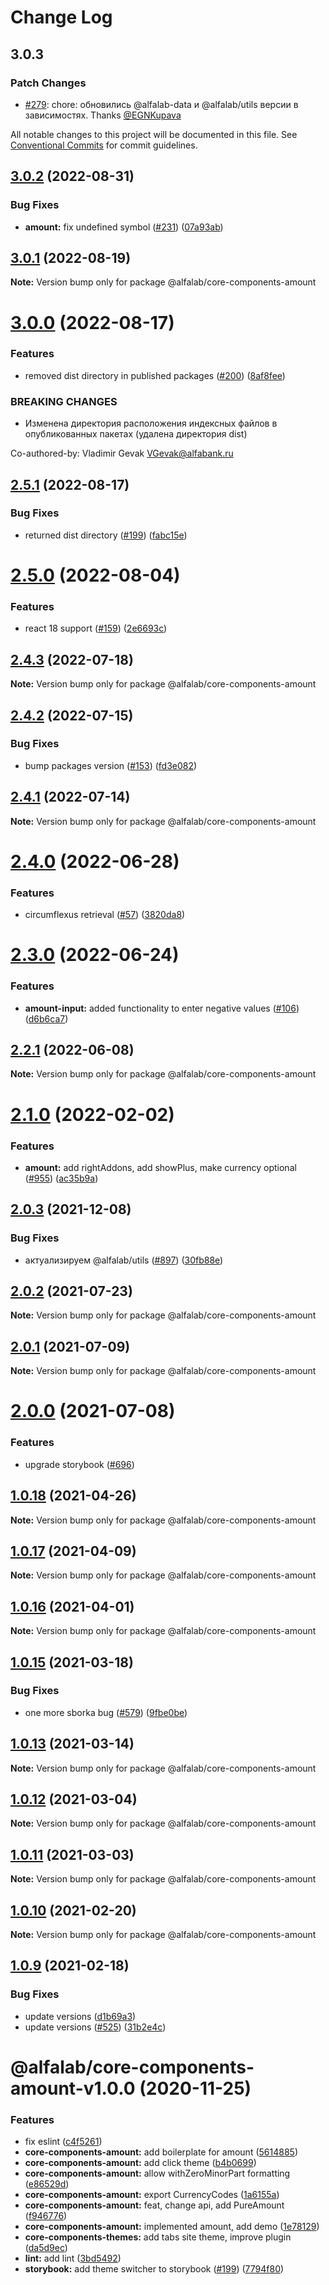# Change Log

## 3.0.3

### Patch Changes

-   [#279](https://github.com/core-ds/core-components/pull/279): chore: обновились @alfalab-data и @alfalab/utils версии в зависимостях. Thanks [@EGNKupava](https://github.com/EGNKupava)

All notable changes to this project will be documented in this file.
See [Conventional Commits](https://conventionalcommits.org) for commit guidelines.

## [3.0.2](https://github.com/core-ds/core-components/compare/@alfalab/core-components-amount@3.0.1...@alfalab/core-components-amount@3.0.2) (2022-08-31)

### Bug Fixes

-   **amount:** fix undefined symbol ([#231](https://github.com/core-ds/core-components/issues/231)) ([07a93ab](https://github.com/core-ds/core-components/commit/07a93abefd530532cdacb530baf27d239b7f7174))

## [3.0.1](https://github.com/core-ds/core-components/compare/@alfalab/core-components-amount@3.0.0...@alfalab/core-components-amount@3.0.1) (2022-08-19)

**Note:** Version bump only for package @alfalab/core-components-amount

# [3.0.0](https://github.com/core-ds/core-components/compare/@alfalab/core-components-amount@2.5.1...@alfalab/core-components-amount@3.0.0) (2022-08-17)

### Features

-   removed dist directory in published packages ([#200](https://github.com/core-ds/core-components/issues/200)) ([8af8fee](https://github.com/core-ds/core-components/commit/8af8fee53ca0bd19fa2d1ca1422e0df23096e2c8))

### BREAKING CHANGES

-   Изменена директория расположения индексных файлов в опубликованных пакетах (удалена
    директория dist)

Co-authored-by: Vladimir Gevak <VGevak@alfabank.ru>

## [2.5.1](https://github.com/core-ds/core-components/compare/@alfalab/core-components-amount@2.5.0...@alfalab/core-components-amount@2.5.1) (2022-08-17)

### Bug Fixes

-   returned dist directory ([#199](https://github.com/core-ds/core-components/issues/199)) ([fabc15e](https://github.com/core-ds/core-components/commit/fabc15effa1457ca65ec7238206f1b1fc2a2a613))

# [2.5.0](https://github.com/core-ds/core-components/compare/@alfalab/core-components-amount@2.4.3...@alfalab/core-components-amount@2.5.0) (2022-08-04)

### Features

-   react 18 support ([#159](https://github.com/core-ds/core-components/issues/159)) ([2e6693c](https://github.com/core-ds/core-components/commit/2e6693c62f534e333aadb7d3fff4ffd78ac84c63))

## [2.4.3](https://github.com/core-ds/core-components/compare/@alfalab/core-components-amount@2.4.2...@alfalab/core-components-amount@2.4.3) (2022-07-18)

**Note:** Version bump only for package @alfalab/core-components-amount

## [2.4.2](https://github.com/core-ds/core-components/compare/@alfalab/core-components-amount@2.4.1...@alfalab/core-components-amount@2.4.2) (2022-07-15)

### Bug Fixes

-   bump packages version ([#153](https://github.com/core-ds/core-components/issues/153)) ([fd3e082](https://github.com/core-ds/core-components/commit/fd3e08205672129cdce04e1000c673f2cd9c10da))

## [2.4.1](https://github.com/core-ds/core-components/compare/@alfalab/core-components-amount@2.4.0...@alfalab/core-components-amount@2.4.1) (2022-07-14)

**Note:** Version bump only for package @alfalab/core-components-amount

# [2.4.0](https://github.com/core-ds/core-components/compare/@alfalab/core-components-amount@2.3.0...@alfalab/core-components-amount@2.4.0) (2022-06-28)

### Features

-   circumflexus retrieval ([#57](https://github.com/core-ds/core-components/issues/57)) ([3820da8](https://github.com/core-ds/core-components/commit/3820da818bcdcbee6904c648b3e29c3c828fe202))

# [2.3.0](https://github.com/core-ds/core-components/compare/@alfalab/core-components-amount@2.2.1...@alfalab/core-components-amount@2.3.0) (2022-06-24)

### Features

-   **amount-input:** added functionality to enter negative values ([#106](https://github.com/core-ds/core-components/issues/106)) ([d6b6ca7](https://github.com/core-ds/core-components/commit/d6b6ca71d87b5c4c62d2e87cdbe9d1ff035852c4))

## [2.2.1](https://github.com/core-ds/core-components/compare/@alfalab/core-components-amount@2.2.0...@alfalab/core-components-amount@2.2.1) (2022-06-08)

**Note:** Version bump only for package @alfalab/core-components-amount

# [2.1.0](https://github.com/core-ds/core-components/compare/@alfalab/core-components-amount@2.0.3...@alfalab/core-components-amount@2.1.0) (2022-02-02)

### Features

-   **amount:** add rightAddons, add showPlus, make currency optional ([#955](https://github.com/core-ds/core-components/issues/955)) ([ac35b9a](https://github.com/core-ds/core-components/commit/ac35b9aaf842d88fd28caeb4f888cdf74facf644))

## [2.0.3](https://github.com/core-ds/core-components/compare/@alfalab/core-components-amount@2.0.2...@alfalab/core-components-amount@2.0.3) (2021-12-08)

### Bug Fixes

-   актуализируем @alfalab/utils ([#897](https://github.com/core-ds/core-components/issues/897)) ([30fb88e](https://github.com/core-ds/core-components/commit/30fb88eee36f68cabf80069e5125d911fabde4a5))

## [2.0.2](https://github.com/core-ds/core-components/compare/@alfalab/core-components-amount@2.0.1...@alfalab/core-components-amount@2.0.2) (2021-07-23)

**Note:** Version bump only for package @alfalab/core-components-amount

## [2.0.1](https://github.com/core-ds/core-components/compare/@alfalab/core-components-amount@2.0.0...@alfalab/core-components-amount@2.0.1) (2021-07-09)

**Note:** Version bump only for package @alfalab/core-components-amount

# [2.0.0](https://github.com/core-ds/core-components/compare/@alfalab/core-components-amount@1.0.18...@alfalab/core-components-amount@2.0.0) (2021-07-08)

### Features

-   upgrade storybook ([#696](https://github.com/core-ds/core-components/issues/696))

## [1.0.18](https://github.com/core-ds/core-components/compare/@alfalab/core-components-amount@1.0.17...@alfalab/core-components-amount@1.0.18) (2021-04-26)

**Note:** Version bump only for package @alfalab/core-components-amount

## [1.0.17](https://github.com/core-ds/core-components/compare/@alfalab/core-components-amount@1.0.16...@alfalab/core-components-amount@1.0.17) (2021-04-09)

**Note:** Version bump only for package @alfalab/core-components-amount

## [1.0.16](https://github.com/core-ds/core-components/compare/@alfalab/core-components-amount@1.0.15...@alfalab/core-components-amount@1.0.16) (2021-04-01)

**Note:** Version bump only for package @alfalab/core-components-amount

## [1.0.15](https://github.com/core-ds/core-components/compare/@alfalab/core-components-amount@1.0.13...@alfalab/core-components-amount@1.0.15) (2021-03-18)

### Bug Fixes

-   one more sborka bug ([#579](https://github.com/core-ds/core-components/issues/579)) ([9fbe0be](https://github.com/core-ds/core-components/commit/9fbe0beca56ec5971de78b3f6cda25305b260efc))

## [1.0.13](https://github.com/core-ds/core-components/compare/@alfalab/core-components-amount@1.0.12...@alfalab/core-components-amount@1.0.13) (2021-03-14)

**Note:** Version bump only for package @alfalab/core-components-amount

## [1.0.12](https://github.com/core-ds/core-components/compare/@alfalab/core-components-amount@1.0.11...@alfalab/core-components-amount@1.0.12) (2021-03-04)

**Note:** Version bump only for package @alfalab/core-components-amount

## [1.0.11](https://github.com/core-ds/core-components/compare/@alfalab/core-components-amount@1.0.10...@alfalab/core-components-amount@1.0.11) (2021-03-03)

**Note:** Version bump only for package @alfalab/core-components-amount

## [1.0.10](https://github.com/core-ds/core-components/compare/@alfalab/core-components-amount@1.0.9...@alfalab/core-components-amount@1.0.10) (2021-02-20)

**Note:** Version bump only for package @alfalab/core-components-amount

## [1.0.9](https://github.com/core-ds/core-components/compare/@alfalab/core-components-amount@1.0.8...@alfalab/core-components-amount@1.0.9) (2021-02-18)

### Bug Fixes

-   update versions ([d1b69a3](https://github.com/core-ds/core-components/commit/d1b69a3f0f488bdef5bea2b3aafc0e275058f321))
-   update versions ([#525](https://github.com/core-ds/core-components/issues/525)) ([31b2e4c](https://github.com/core-ds/core-components/commit/31b2e4c92fde6e2b63a3391a4e053cd328e93e70))

# @alfalab/core-components-amount-v1.0.0 (2020-11-25)

### Features

-   fix eslint ([c4f5261](https://github.com/core-ds/core-components/commit/c4f5261ec4ed63f285e0cb7dc0bdbc17e94dc38d))
-   **core-components-amount:** add boilerplate for amount ([5614885](https://github.com/core-ds/core-components/commit/5614885237a9a4843fb312c22c6b5810a3509e63))
-   **core-components-amount:** add click theme ([b4b0699](https://github.com/core-ds/core-components/commit/b4b0699dcffd2f505935489d66fd0d48b633ecf7))
-   **core-components-amount:** allow withZeroMinorPart formatting ([e86529d](https://github.com/core-ds/core-components/commit/e86529d72e28e8cde8bffbfd4b4d263129ec4d78))
-   **core-components-amount:** export CurrencyCodes ([1a6155a](https://github.com/core-ds/core-components/commit/1a6155a63655084895831094127404cdbcb0ef54))
-   **core-components-amount:** feat, change api, add PureAmount ([f946776](https://github.com/core-ds/core-components/commit/f94677645a8244dedf6f003f901290d5a2c6c16d))
-   **core-components-amount:** implemented amount, add demo ([1e78129](https://github.com/core-ds/core-components/commit/1e781295de03ff4aac5f5a7ec761f22b529716bd))
-   **core-components-themes:** add tabs site theme, improve plugin ([da5d9ec](https://github.com/core-ds/core-components/commit/da5d9ec07f16b328c15ebebbb55498e25ff866b1))
-   **lint:** add lint ([3bd5492](https://github.com/core-ds/core-components/commit/3bd5492bba179083cb26aa99c295a43f8e3be037))
-   **storybook:** add theme switcher to storybook ([#199](https://github.com/core-ds/core-components/issues/199)) ([7794f80](https://github.com/core-ds/core-components/commit/7794f80dc83cba171ffe7282e54d5ce0f4bd8245))
